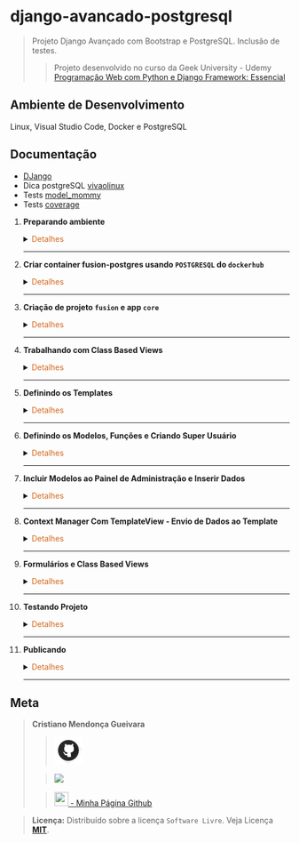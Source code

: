 # django-avancado-postgresql

>Projeto Django Avançado com Bootstrap e PostgreSQL. Inclusão de testes.
> 
>>Projeto desenvolvido no curso da Geek University - Udemy [Programação Web com Python e Django Framework: Essencial](https://www.udemy.com/course/programacao-web-com-django-framework-do-basico-ao-avancado/)

## Ambiente de Desenvolvimento
Linux, Visual Studio Code, Docker e PostgreSQL

## Documentação
- [DJango](https://www.djangoproject.com/)
- Dica postgreSQL [vivaolinux](https://www.vivaolinux.com.br/artigo/psql-Conheca-o-basico)
- Tests [model_mommy](https://model-mommy.readthedocs.io/en/latest/basic_usage.html)
- Tests [coverage](https://coverage.readthedocs.io/en/7.3.2/)
1. <span style="color:383E42"><b>Preparando ambiente</b></span>
    <details><summary><span style="color:Chocolate">Detalhes</span></summary>
    <p>

    - Criar repositório no github com `gitignore` e `README.md`
    - Editar `README` e colocar estrutura básica
    - Criar diretório `readmeImages` e colocar imagens para uso no `README.md`
    - Editar `gitignore` e colocar configuração para `python, django, vscode/visualstudio code`
        >Use o site [gitignore.io](https://www.toptal.com/developers/gitignore/)
    
    - Incluir ao `gitignore` o arquivo `privateData.py`
        >São arquivos que não devem ir para o repositório github

    - Criar e ativar ambiente virtual
        ```sh
        python3 -m venv venv
        source venv/bin/activate
        ```
    - Instalação pip - se necessário
        ```sh
        sudo apt update
        sudo apt install python3-pip
        pip3 --version
        ```
    - Instalar o `django`, `psycopg2-binary` (para trabalhar com PostgreSQL), `gunicorn`( servidor para python), `django-std-image`(para trabalhar com imagens)
        ```bash
        sudo apt update
        pip3 install django
        pip3 install psycopg2-binary gunicorn django-static django-stdimage
        ```

    - Criação arquivo requirements
    Contém informaçẽos sobre todas as bibliotecas utilizadas no projeto. Para atualizar o arquivo, basta executar o comando novamente após instalar outras bibliotecas.
        ```sh
        pip freeze > requirements.txt
        ```

    </p>

    </details> 

    ---

2. <span style="color:383E42"><b>Criar container fusion-postgres usando `POSTGRESQL` do `dockerhub`</b></span>
    <details><summary><span style="color:Chocolate">Detalhes</span></summary>
    <p>

    - [Documentação dockerhub](https://hub.docker.com/_/mysql/tags)
        - Baixar imagem POSTGRESQL
            ```bash
            docker pull postgres
            ```
        - Cria container 
        Nomeando `--name fusion-postgres` 
        Adiciono informação da porta `-p 5432:5432`
        Informo a senha `POSTGRES_PASSWORD=suasenha`
        ```bash
        docker run -p 5432:5432 --name fusion-postgres -e POSTGRES_PASSWORD=suasenha -d postgres

        ```
        - Iniciar container
            ```bash
            docker start fusion-postgres
            ```
        - Verificar `id` container e `ip` do container
            ```bash
            sudo docker ps
            sudo docker container inspect idcontainer
            ```

        - Acessar container no modo interativo - container em execução
            >Criação database e usuário
            ```bash
            sudo docker exec -it idcontainer bash
            ```
            - Acessando postgres `database` com usuário `postgres`
                ```bash
                psql -U postgres
                ```
            - Criar database
                ```bash
                create database "fusion";
                ```
            -  Criar usuário no postgres
                ```bash
                create user cristiano superuser inherit createdb createrole password 'surasenha';
                ```

            - Saindo do postgres
                ```bash
                \q
                ```
            - Acessando database `fusion`. Use o  `ip` do container
                >Comandos válidos
                ```bash
                psql -U postgres -d fusion
                psql ipcontainer -U postgres -d fusion

                psql -h ipcontainer -U postgres -d fusion
                ```
            - Listando database
                ```bash
                \l
                ```
            - Sair do container
                ```bash
                exit
                ```

    </p>

    </details> 

    ---

3. <span style="color:383E42"><b>Criação de projeto `fusion` e app `core`</b></span>
    <details><summary><span style="color:Chocolate">Detalhes</span></summary>
    <p>
    
    - Criar app no mesmo diretório/pasta que está o projeto.
        >Criar arquivo `privateData.py` com dicionário de dados `myData` contendo as informaçoes que não quero que vá para repositório - Então incluirei o arquivo com a classe no gitignore
        Dicinário `myData`
        ```python
        myData = {
            'SENHA_PSTGRESQL': '',
            'USUARIO_POSTGRESQL': '',
            'SECRET_SETTINGS': '',
            'POSTGRESQL_DB_NAME': '',
            'HOST': '',
        }
        ```
        ```sh
        django-admin startproject fusion .
        django-admin startapp core
        ```
     
    - Configuração em `settings.py`
        - Habilitar acesso
            ```python
            ALLOWED_HOSTS = ['*']
            ```
        - Incluir app `core`
            ```python
            INSTALLED_APPS = [
                'django.contrib.admin',
                'django.contrib.auth',
                'django.contrib.contenttypes',
                'django.contrib.sessions',
                'django.contrib.messages',
                'django.contrib.staticfiles',

                'core',
            ]
            ```
        - Informar diretório `templates`
            ````python
            TEMPLATES = [
                {
                    'BACKEND': 'django.template.backends.django.DjangoTemplates',
                    'DIRS': ['templates'],
                    'APP_DIRS': True,
                    'OPTIONS': {
                        'context_processors': [
                            'django.template.context_processors.debug',
                            'django.template.context_processors.request',
                            'django.contrib.auth.context_processors.auth',
                            'django.contrib.messages.context_processors.messages',
                        ],
                    },
                },
            ]
            ```
        - Configurar databases para PostgreSQL
            ```python
            DATABASES = {
                'default': {
                    'ENGINE': 'django.db.backends.postgresql',
                    'NAME': privateData['POSTGRESQL_DB_NAME'],
                    'USER': privateData['USUARIO_POSTGRESQL'],
                    'PASSWORD': privateData['SENHA_POSTGRESQL'],
                    'HOST': privateData['HOST'],
                    'PORT':'5432',
                    
                }
            }
            ```
        - Definindo `timezone`
            ```python
            # Internationalization
            # https://docs.djangoproject.com/en/4.2/topics/i18n/

            LANGUAGE_CODE = 'pt-br'

            TIME_ZONE = 'America/Sao_Paulo'

            USE_I18N = True

            USE_TZ = True

            ```
        - Configuração para arquivos státicos
            ```python
            import os
            from pathlib import Path
            #...
            STATIC_URL = 'static/'
            MEDIA_URL = 'media/'
            STATIC_ROOT = os.path.join(STATIC_URL, 'staticfiles')
            MEDIA_ROOT = os.path.join(BASE_DIR, 'media')
            #...
            ```
    - Incluir diretórios `core/templates` e `core/static`
    - Incluir rota para app `core` no arquivo `fusion/urls.py`
        >Direciona para rotas do `core/urls.py` - Obs.: Ainda será criado o arquivo de urls do app
        ```python
        from django.contrib import admin
        from django.urls import path, include

        from django.conf.urls.static import static
        from django.conf import settings

        urlpatterns = [
            path('admin/', admin.site.urls),
            path('', include('core.urls')),
        ] + static(settings.MEDIA_URL, document_root=settings.MEDIA_ROOT)
        ```

    </p>

    </details> 

    ---

4. <span style="color:383E42"><b>Trabalhando com Class Based Views</b></span>
    <details><summary><span style="color:Chocolate">Detalhes</span></summary>
    <p>

    - Criar arquivo `core/urls.py` no app core
        >Incluir rota para view `IndexView`
        ```python
        from django.urls import path

        from .views import IndexView

        urlpatterns = [
            path('', IndexView.as_view(), name='index'),
        ]
        ```

    - Criar view `IndexView`
        ```python
        from django.views.generic import TemplateView

        class IndexView(TemplateView):
            template_name = 'index.html'
        ```

    </p>

    </details> 

    ---

5. <span style="color:383E42"><b>Definindo os Templates</b></span>
    <details><summary><span style="color:Chocolate">Detalhes</span></summary>
    <p>

    - Template `core/templates/404.html`
        ```html
        {% load static %}
        <div id="hero-area" class="hero-area-bg">
            <div class="container">      
            <div class="row">
                <div class="col-lg-7 col-md-12 col-sm-12 col-xs-12">
                <div class="contents">
                    <h2 class="head-title">App, Business & SaaS<br>Landing Page Template</h2>
                    <p>Lorem ipsum dolor sit amet, consectetur adipisicing elit. Rem repellendus quasi fuga nesciunt dolorum nulla magnam veniam sapiente, fugiat! fuga nesciunt dolorum nulla magnam veniam sapiente, fugiat!</p>
                    <div class="header-button">
                    <a href="#" class="btn btn-common">Download Now</i></a>
                    <a href="#" class="btn btn-border video-popup">Learn More</i></a>
                    </div>
                </div>
                </div>
                <div class="col-lg-5 col-md-12 col-sm-12 col-xs-12">
                <div class="intro-img">
                    <img class="img-fluid" src="{% static 'img/intro-mobile.png' %}" alt="">
                </div>            
                </div>
            </div> 
            </div> 
        </div>
        <!-- Hero Area End -->

        </header>
        <!-- Header Area wrapper End -->
        ```

    - Template `core/templates/500.html
        ```html
        {% extends 'base.html' %}
        {% load static %}
        {% block content %}
            <!-- Hero Area Start -->
            <div id="hero-area" class="hero-area-bg">
                <div class="container">
                <div class="row">
                    <div class="col-lg-7 col-md-12 col-sm-12 col-xs-12">
                    <div class="contents">
                        <h2 class="head-title">500<br>Erro de processamento</h2>
                        <p>Infelizmente não foi possível processar a requisição.</p>
                        <div class="header-button">
                        <a href="{% url 'index' %}" class="btn btn-common">Volte para a página principal</i></a>
                        </div>
                    </div>
                    </div>
                    <div class="col-lg-5 col-md-12 col-sm-12 col-xs-12">
                    <div class="intro-img">
                        <img class="img-fluid" src="{% static 'img/intro-mobile.png' %}" alt="">
                    </div>
                    </div>
                </div>
                </div>
            </div>
            <!-- Hero Area End -->
        {% endblock %}
        ```

    - Template `base.html`
        >Template com html padrão para todas as páginas. Incluindo bootstra4, js e css
        ```html
        {% load static %}
        <!DOCTYPE html>
        <html lang="pt-br">
        <head>
            <!-- Required meta tags -->
            <meta charset="utf-8">
            <meta name="viewport" content="width=device-width, initial-scale=1, shrink-to-fit=no">

            <title>Fusion</title>

            <!-- Bootstrap CSS -->
            <link rel="stylesheet" href="{% static 'css/bootstrap.min.css' %}" >
            <!-- Icon -->
            <link rel="stylesheet" href="{% static 'fonts/line-icons.css' %}">
            <!-- Owl carousel -->
            <link rel="stylesheet" href="{% static 'css/owl.carousel.min.css' %}">
            <link rel="stylesheet" href="{% static 'css/owl.theme.css' %}">

            <!-- Animate -->
            <link rel="stylesheet" href="{% static 'css/animate.css' %}">
            <!-- Main Style -->
            <link rel="stylesheet" href="{% static 'css/main.css' %}">
            <!-- Responsive Style -->
            <link rel="stylesheet" href="{% static 'css/responsive.css' %}">

        </head>
        <body>

            <!-- Header Area wrapper Starts -->
            <header id="header-wrap">
            <!-- Navbar Start -->
            <nav class="navbar navbar-expand-md bg-inverse fixed-top scrolling-navbar">
                <div class="container">
                <!-- Brand and toggle get grouped for better mobile display -->
                <a href="{% url 'index' %}" class="navbar-brand"><img src="{% static 'img/logo.png' %}" alt=""></a>
                <button class="navbar-toggler" type="button" data-toggle="collapse" data-target="#navbarCollapse" aria-controls="navbarCollapse" aria-expanded="false" aria-label="Toggle navigation">
                    <i class="lni-menu"></i>
                </button>
                <div class="collapse navbar-collapse" id="navbarCollapse">
                    <ul class="navbar-nav mr-auto w-100 justify-content-end clearfix">
                    <li class="nav-item active">
                        <a class="nav-link" href="#hero-area">
                        Início
                        </a>
                    </li>
                    <li class="nav-item">
                        <a class="nav-link" href="#services">
                        Serviços
                        </a>
                    </li>
                    <li class="nav-item">
                        <a class="nav-link" href="#team">
                        Equipe
                        </a>
                    </li>
                    <li class="nav-item">
                        <a class="nav-link" href="#pricing">
                        Preços
                        </a>
                    </li>
                    <li class="nav-item">
                        <a class="nav-link" href="#testimonial">
                        Clientes
                        </a>
                    </li>
                    <li class="nav-item">
                        <a class="nav-link" href="#contact">
                        Contato
                        </a>
                    </li>
                    </ul>
                </div>
                </div>
            </nav>
            <!-- Navbar End -->
            {% block content %} {% endblock %}

            <!-- Go to Top Link -->
            <a href="#" class="back-to-top">
                <i class="lni-arrow-up"></i>
            </a>

            <!-- Preloader -->
            <div id="preloader">
            <div class="loader" id="loader-1"></div>
            </div>
            <!-- End Preloader -->

            <!-- jQuery first, then Popper.js, then Bootstrap JS -->
            <script src="{% static 'js/jquery-min.js' %}"></script>
            <script src="{% static 'js/popper.min.js' %}"></script>
            <script src="{% static 'js/bootstrap.min.js' %}"></script>
            <script src="{% static 'js/owl.carousel.min.js' %}"></script>
            <script src="{% static 'js/wow.js' %}"></script>
            <script src="{% static 'js/jquery.nav.js' %}"></script>
            <script src="{% static 'js/scrolling-nav.js' %}"></script>
            <script src="{% static 'js/jquery.easing.min.js' %}"></script>
            <script src="{% static 'js/main.js' %}"></script>
            <script src="{% static 'js/form-validator.min.js' %}"></script>
            <script src="{% static 'js/contact-form-script.min.js' %}"></script>

        </body>
        </html>

        ```


    - Template `servicos.html`
        ```html
        {% load static %}
        <section id="services" class="section-padding">
            <div class="container">
            <div class="section-header text-center">
                <h2 class="section-title wow fadeInDown" data-wow-delay="0.3s">Our Services</h2>
                <div class="shape wow fadeInDown" data-wow-delay="0.3s"></div>
            </div>
            <div class="row">
                <!-- Services item -->
                <div class="col-md-6 col-lg-4 col-xs-12">
                <div class="services-item wow fadeInRight" data-wow-delay="0.3s">
                    <div class="icon">
                    <i class="lni-cog"></i>
                    </div>
                    <div class="services-content">
                    <h3><a href="#">Easy To Used</a></h3>
                    <p>Ut maximus enim dolor. Aenean auctor risus eget tincidunt lobortis. Donec tincidunt bibendum gravida. </p>
                    </div>
                </div>
                </div>
                <!-- Services item -->
                <div class="col-md-6 col-lg-4 col-xs-12">
                <div class="services-item wow fadeInRight" data-wow-delay="0.6s">
                    <div class="icon">
                    <i class="lni-stats-up"></i>
                    </div>
                    <div class="services-content">
                    <h3><a href="#">Awesome Design</a></h3>
                    <p>Ut maximus enim dolor. Aenean auctor risus eget tincidunt lobortis. Donec tincidunt bibendum gravida. </p>
                    </div>
                </div>
                </div>
                <!-- Services item -->
                <div class="col-md-6 col-lg-4 col-xs-12">
                <div class="services-item wow fadeInRight" data-wow-delay="0.9s">
                    <div class="icon">
                    <i class="lni-users"></i>
                    </div>
                    <div class="services-content">
                    <h3><a href="#">Easy To Customize</a></h3>
                    <p>Ut maximus enim dolor. Aenean auctor risus eget tincidunt lobortis. Donec tincidunt bibendum gravida. </p>
                    </div>
                </div>
                </div>
                <!-- Services item -->
                <div class="col-md-6 col-lg-4 col-xs-12">
                <div class="services-item wow fadeInRight" data-wow-delay="1.2s">
                    <div class="icon">
                    <i class="lni-layers"></i>
                    </div>
                    <div class="services-content">
                    <h3><a href="#">UI/UX Design</a></h3>
                    <p>Ut maximus enim dolor. Aenean auctor risus eget tincidunt lobortis. Donec tincidunt bibendum gravida. </p>
                    </div>
                </div>
                </div>
                <!-- Services item -->
                <div class="col-md-6 col-lg-4 col-xs-12">
                <div class="services-item wow fadeInRight" data-wow-delay="1.5s">
                    <div class="icon">
                    <i class="lni-mobile"></i>
                    </div>
                    <div class="services-content">
                    <h3><a href="#">App Development</a></h3>
                    <p>Ut maximus enim dolor. Aenean auctor risus eget tincidunt lobortis. Donec tincidunt bibendum gravida. </p>
                    </div>
                </div>
                </div>
                <!-- Services item -->
                <div class="col-md-6 col-lg-4 col-xs-12">
                <div class="services-item wow fadeInRight" data-wow-delay="1.8s">
                    <div class="icon">
                    <i class="lni-rocket"></i>
                    </div>
                    <div class="services-content">
                    <h3><a href="#">User Friendly interface</a></h3>
                    <p>Ut maximus enim dolor. Aenean auctor risus eget tincidunt lobortis. Donec tincidunt bibendum gravida. </p>
                    </div>
                </div>
                </div>
            </div>
            </div>
        </section>
        ```
    - Template `core/templates/chamada.html`
        ```html
        {% load static %}
        <section id="cta" class="section-padding">
            <div class="container">
                <div class="row">
                <div class="col-lg-6 col-md-6 col-xs-12 wow fadeInLeft" data-wow-delay="0.3s">
                    <div class="cta-text">
                    <h4>Get 30 days free trial</h4>
                    <p>Praesent imperdiet, tellus et euismod euismod, risus lorem euismod erat, at finibus neque odio quis metus. Donec vulputate arcu quam. </p>
                    </div>
                </div>
                <div class="col-lg-6 col-md-6 col-xs-12 text-right wow fadeInRight" data-wow-delay="0.3s">
                    </br><a href="#" class="btn btn-common">Register Now</a>
                </div>
                </div>
            </div>
        </section>
        ```
    
    - Template `core/templates/clientes.html`
        ```html
        {% load static %}
        <section id="testimonial" class="testimonial section-padding">
            <div class="container">
                <div class="row justify-content-center">
                <div class="col-lg-12 col-md-12 col-sm-12 col-xs-12">
                    <div id="testimonials" class="owl-carousel wow fadeInUp" data-wow-delay="1.2s">
                    <div class="item">
                        <div class="testimonial-item">
                        <div class="img-thumb">
                            <img src="{% static 'img/testimonial/img1.jpg' %}" alt="">
                        </div>
                        <div class="info">
                            <h2><a href="#">David Smith</a></h2>
                            <h3><a href="#">Creative Head</a></h3>
                        </div>
                        <div class="content">
                            <p class="description">Praesent cursus nulla non arcu tempor, ut egestas elit tempus. In ac ex fermentum, gravida felis nec, tincidunt ligula.</p>
                            <div class="star-icon mt-3">
                            <span><i class="lni-star-filled"></i></span>
                            <span><i class="lni-star-filled"></i></span>
                            <span><i class="lni-star-filled"></i></span>
                            <span><i class="lni-star-filled"></i></span>
                            <span><i class="lni-star-half"></i></span>
                            </div>
                        </div>
                        </div>
                    </div>
                    <div class="item">
                        <div class="testimonial-item">
                        <div class="img-thumb">
                            <img src="{% static 'img/testimonial/img2.jpg' %}" alt="">
                        </div>
                        <div class="info">
                            <h2><a href="#">Domeni GEsson</a></h2>
                            <h3><a href="#">Awesome Technology co.</a></h3>
                        </div>
                        <div class="content">
                            <p class="description">Praesent cursus nulla non arcu tempor, ut egestas elit tempus. In ac ex fermentum, gravida felis nec, tincidunt ligula.</p>
                            <div class="star-icon mt-3">
                            <span><i class="lni-star-filled"></i></span>
                            <span><i class="lni-star-filled"></i></span>
                            <span><i class="lni-star-filled"></i></span>
                            <span><i class="lni-star-half"></i></span>
                            <span><i class="lni-star-half"></i></span>
                            </div>
                        </div>
                        </div>
                    </div>
                    <div class="item">
                        <div class="testimonial-item">
                        <div class="img-thumb">
                            <img src="{% static 'img/testimonial/img3.jpg' %}" alt="">
                        </div>
                        <div class="info">
                            <h2><a href="#">Dommini Albert</a></h2>
                            <h3><a href="#">Nesnal Design co.</a></h3>
                        </div>
                        <div class="content">
                            <p class="description">Praesent cursus nulla non arcu tempor, ut egestas elit tempus. In ac ex fermentum, gravida felis nec, tincidunt ligula.</p>
                            <div class="star-icon mt-3">
                            <span><i class="lni-star-filled"></i></span>
                            <span><i class="lni-star-filled"></i></span>
                            <span><i class="lni-star-filled"></i></span>
                            <span><i class="lni-star-filled"></i></span>
                            <span><i class="lni-star-half"></i></span>
                            </div>
                        </div>
                        </div>
                    </div>
                    <div class="item">
                        <div class="testimonial-item">
                        <div class="img-thumb">
                            <img src="{% static 'img/testimonial/img4.jpg' %}" alt="">
                        </div>
                        <div class="info">
                            <h2><a href="#">Fernanda Anaya</a></h2>
                            <h3><a href="#">Developer</a></h3>
                        </div>
                        <div class="content">
                            <p class="description">Praesent cursus nulla non arcu tempor, ut egestas elit tempus. In ac ex fermentum, gravida felis nec, tincidunt ligula.</p>
                            <div class="star-icon mt-3">
                            <span><i class="lni-star-filled"></i></span>
                            <span><i class="lni-star-filled"></i></span>
                            <span><i class="lni-star-half"></i></span>
                            <span><i class="lni-star-half"></i></span>
                            <span><i class="lni-star-half"></i></span>
                            </div>
                        </div>
                        </div>
                    </div>
                    </div>
                </div>
                </div>
            </div>
            </section>
        ```

    - Template `core/templates/contato.html`
        ```html
        {% load static %}
        <section id="contact" class="section-padding bg-gray">    
            <div class="container">
                <div class="section-header text-center">          
                <h2 class="section-title wow fadeInDown" data-wow-delay="0.3s">Countact Us</h2>
                <div class="shape wow fadeInDown" data-wow-delay="0.3s"></div>
                </div>
                <div class="row contact-form-area wow fadeInUp" data-wow-delay="0.3s">   
                <div class="col-lg-7 col-md-12 col-sm-12">
                    <div class="contact-block">
                    <form id="contactForm">
                        <div class="row">
                        <div class="col-md-6">
                            <div class="form-group">
                            <input type="text" class="form-control" id="name" name="name" placeholder="Name" required data-error="Please enter your name">
                            <div class="help-block with-errors"></div>
                            </div>                                 
                        </div>
                        <div class="col-md-6">
                            <div class="form-group">
                            <input type="text" placeholder="Email" id="email" class="form-control" name="email" required data-error="Please enter your email">
                            <div class="help-block with-errors"></div>
                            </div> 
                        </div>
                        <div class="col-md-12">
                            <div class="form-group">
                            <input type="text" placeholder="Subject" id="msg_subject" class="form-control" required data-error="Please enter your subject">
                            <div class="help-block with-errors"></div>
                            </div>
                        </div>
                        <div class="col-md-12">
                            <div class="form-group"> 
                            <textarea class="form-control" id="message" placeholder="Your Message" rows="7" data-error="Write your message" required></textarea>
                            <div class="help-block with-errors"></div>
                            </div>
                            <div class="submit-button text-left">
                            <button class="btn btn-common" id="form-submit" type="submit">Send Message</button>
                            <div id="msgSubmit" class="h3 text-center hidden"></div> 
                            <div class="clearfix"></div> 
                            </div>
                        </div>
                        </div>            
                    </form>
                    </div>
                </div>
                <div class="col-lg-5 col-md-12 col-xs-12">
                    <div class="map">
                    <object style="border:0; height: 280px; width: 100%;" data="https://www.google.com/maps/embed?pb=!1m18!1m12!1m3!1d34015.943594576835!2d-106.43242624069771!3d31.677719472407432!2m3!1f0!2f0!3f0!3m2!1i1024!2i768!4f13.1!3m3!1m2!1s0x86e75d90e99d597b%3A0x6cd3eb9a9fcd23f1!2sCourtyard+by+Marriott+Ciudad+Juarez!5e0!3m2!1sen!2sbd!4v1533791187584"></object>
                    </div>
                </div>
                </div>
            </div> 
            </section>
        ```
    
    - Template `core/templates/equipe.html`
        ```html
        {% load static %}
        <section id="team" class="section-padding bg-gray">
            <div class="container">
                <div class="section-header text-center">          
                <h2 class="section-title wow fadeInDown" data-wow-delay="0.3s">Meet our team</h2>
                <div class="shape wow fadeInDown" data-wow-delay="0.3s"></div>
                </div>
                <div class="row">
                <div class="col-lg-6 col-md-12 col-xs-12">
                    <!-- Team Item Starts -->
                    <div class="team-item wow fadeInRight" data-wow-delay="0.2s">
                    <div class="team-img">
                        <img class="img-fluid" src="{% static 'img/team/team-01.png' %}" alt="">
                    </div>
                    <div class="contetn">
                        <div class="info-text">
                        <h3><a href="#">David Smith</a></h3>
                        <p>Front-end Developer</p>
                        </div>
                        <p>Lorem ipsum dolor sit amet, consectetur adipisicing elit. Quod eos id officiis hic tenetur.</p>
                        <ul class="social-icons">
                        <li><a href="#"><i class="lni-facebook-filled" aria-hidden="true"></i></a></li>
                        <li><a href="#"><i class="lni-twitter-filled" aria-hidden="true"></i></a></li>
                        <li><a href="#"><i class="lni-instagram-filled" aria-hidden="true"></i></a></li>
                        </ul>
                    </div>
                    </div>
                    <!-- Team Item Ends -->
                </div>
                <div class="col-lg-6 col-md-12 col-xs-12">
                    <!-- Team Item Starts -->
                    <div class="team-item wow fadeInRight" data-wow-delay="0.4s">
                    <div class="team-img">
                        <img class="img-fluid" src="{% static 'img/team/team-02.png' %}" alt="">
                    </div>
                    <div class="contetn">
                        <div class="info-text">
                        <h3><a href="#">ERIC PETERSON</a></h3>
                        <p>Product Designer</p>
                        </div>
                        <p>Lorem ipsum dolor sit amet, consectetur adipisicing elit. Quod eos id officiis hic tenetur.</p>
                        <ul class="social-icons">
                        <li><a href="#"><i class="lni-facebook-filled" aria-hidden="true"></i></a></li>
                        <li><a href="#"><i class="lni-twitter-filled" aria-hidden="true"></i></a></li>
                        <li><a href="#"><i class="lni-instagram-filled" aria-hidden="true"></i></a></li>
                        </ul>
                    </div>
                    </div>
                    <!-- Team Item Ends -->
                </div>
                <div class="col-lg-6 col-md-12 col-xs-12">
                    <!-- Team Item Starts -->
                    <div class="team-item wow fadeInRight" data-wow-delay="0.6s">
                    <div class="team-img">
                        <img class="img-fluid" src="{% static 'img/team/team-03.png' %}" alt="">
                    </div>
                    <div class="contetn">
                        <div class="info-text">
                        <h3><a href="#">DURWIN BABB</a></h3>
                        <p>Lead Designer</p>
                        </div>
                        <p>Lorem ipsum dolor sit amet, consectetur adipisicing elit. Quod eos id officiis hic tenetur.</p>
                        <ul class="social-icons">
                        <li><a href="#"><i class="lni-facebook-filled" aria-hidden="true"></i></a></li>
                        <li><a href="#"><i class="lni-twitter-filled" aria-hidden="true"></i></a></li>
                        <li><a href="#"><i class="lni-instagram-filled" aria-hidden="true"></i></a></li>
                        </ul>
                    </div>
                    </div>
                    <!-- Team Item Ends -->
                </div>
                <div class="col-lg-6 col-md-12 col-xs-12">
                    <!-- Team Item Starts -->
                    <div class="team-item wow fadeInRight" data-wow-delay="0.8s">
                    <div class="team-img">
                        <img class="img-fluid" src="{% static 'img/team/team-04.png' %}" alt="">
                    </div>
                    <div class="contetn">
                        <div class="info-text">
                        <h3><a href="#">MARIJN OTTE</a></h3>
                        <p>Lead Designer</p>
                        </div>
                        <p>Lorem ipsum dolor sit amet, consectetur adipisicing elit. Quod eos id officiis hic tenetur.</p>
                        <ul class="social-icons">
                        <li><a href="#"><i class="lni-facebook-filled" aria-hidden="true"></i></a></li>
                        <li><a href="#"><i class="lni-twitter-filled" aria-hidden="true"></i></a></li>
                        <li><a href="#"><i class="lni-instagram-filled" aria-hidden="true"></i></a></li>
                        </ul>
                    </div>
                    </div>
                    <!-- Team Item Ends -->
                </div>
                </div>
            </div>
        </section>
        ```
    
    - Template `core/templates/features.html`
        ```html
        {% load static %}
        <section id="features" class="section-padding">
            <div class="container">
                <div class="section-header text-center">
                <h2 class="section-title wow fadeInDown" data-wow-delay="0.3s">Awesome Features</h2>
                <div class="shape wow fadeInDown" data-wow-delay="0.3s"></div>
                </div>
                <div class="row">
                <div class="col-lg-4 col-md-12 col-sm-12 col-xs-12">
                    <div class="content-left">
                    <div class="box-item wow fadeInLeft" data-wow-delay="0.3s">
                        <span class="icon">
                        <i class="lni-rocket"></i>
                        </span>
                        <div class="text">
                        <h4>Bootstrap 4 Based</h4>
                        <p>Lorem Ipsum is simply dummy text of the printing and typesetting industry.</p>
                        </div>
                    </div>
                    <div class="box-item wow fadeInLeft" data-wow-delay="0.6s">
                        <span class="icon">
                        <i class="lni-laptop-phone"></i>
                        </span>
                        <div class="text">
                        <h4>Fully Responsive</h4>
                        <p>Lorem Ipsum is simply dummy text of the printing and typesetting industry.</p>
                        </div>
                    </div>
                    <div class="box-item wow fadeInLeft" data-wow-delay="0.9s">
                        <span class="icon">
                        <i class="lni-cog"></i>
                        </span>
                        <div class="text">
                        <h4>HTML5, CSS3 & SASS</h4>
                        <p>Lorem Ipsum is simply dummy text of the printing and typesetting industry</p>
                        </div>
                    </div>
                    </div>
                </div>
                <div class="col-lg-4 col-md-12 col-sm-12 col-xs-12">
                    <div class="show-box wow fadeInUp" data-wow-delay="0.3s">
                    <img src="{% static 'img/feature/intro-mobile.png' %}" alt="">
                    </div>
                </div>
                <div class="col-lg-4 col-md-12 col-sm-12 col-xs-12">
                    <div class="content-right">
                    <div class="box-item wow fadeInRight" data-wow-delay="0.3s">
                        <span class="icon">
                        <i class="lni-leaf"></i>
                        </span>
                        <div class="text">
                        <h4>Modern Design</h4>
                        <p>Lorem Ipsum is simply dummy text of the printing and typesetting industry</p>
                        </div>
                    </div>
                    <div class="box-item wow fadeInRight" data-wow-delay="0.6s">
                        <span class="icon">
                        <i class="lni-layers"></i>
                        </span>
                        <div class="text">
                        <h4>Multi-purpose Template</h4>
                        <p>Lorem Ipsum is simply dummy text of the printing and typesetting industry.</p>
                        </div>
                    </div>
                    <div class="box-item wow fadeInRight" data-wow-delay="0.9s">
                        <span class="icon">
                        <i class="lni-leaf"></i>
                        </span>
                        <div class="text">
                        <h4>Working Contact Form</h4>
                        <p>Lorem Ipsum is simply dummy text of the printing and typesetting industry.</p>
                        </div>
                    </div>
                    </div>
                </div>
                </div>
            </div>
            </section>
        ```

    - Template `core/templates/footer.html`
        ```html
        {% load static %}
        <footer id="footer" class="footer-area section-padding">
            <div class="container">
                <div class="container">
                <div class="row">
                    <div class="col-lg-3 col-md-6 col-sm-6 col-xs-6 col-mb-12">
                    <div class="widget">
                        <h3 class="footer-logo"><img src="{% static 'img/logo.png' %}" alt=""></h3>
                        <div class="textwidget">
                        <p>Lorem ipsum dolor sit amet, consectetur adipiscing elit. Quisque lobortis tincidunt est, et euismod purus suscipit quis.</p>
                        </div>
                        <div class="social-icon">
                        <a class="facebook" href="#"><i class="lni-facebook-filled"></i></a>
                        <a class="twitter" href="#"><i class="lni-twitter-filled"></i></a>
                        <a class="instagram" href="#"><i class="lni-instagram-filled"></i></a>
                        <a class="linkedin" href="#"><i class="lni-linkedin-filled"></i></a>
                        </div>
                    </div>
                    </div>
                    <div class="col-lg-3 col-md-6 col-sm-12 col-xs-12">
                    <h3 class="footer-titel">Products</h3>
                    <ul class="footer-link">
                        <li><a href="#">Tracking</a></li>
                        <li><a href="#">Application</a></li>
                        <li><a href="#">Resource Planning</a></li>
                        <li><a href="#">Enterprise</a></li>
                        <li><a href="#">Employee Management</a></li>
                    </ul>
                    </div>
                    <div class="col-lg-3 col-md-6 col-sm-12 col-xs-12">
                    <h3 class="footer-titel">Resources</h3>
                    <ul class="footer-link">
                        <li><a href="#">Payment Options</a></li>
                        <li><a href="#">Fee Schedule</a></li>
                        <li><a href="#">Getting Started</a></li>
                        <li><a href="#">Identity Verification</a></li>
                        <li><a href="#">Card Verification</a></li>
                    </ul>
                    </div>
                    <div class="col-lg-3 col-md-6 col-sm-12 col-xs-12">
                    <h3 class="footer-titel">Contact</h3>
                    <ul class="address">
                        <li>
                        <a href="#"><i class="lni-map-marker"></i> 105 Madison Avenue - <br> Third Floor New York, NY 10016</a>
                        </li>
                        <li>
                        <a href="#"><i class="lni-phone-handset"></i> P: +84 846 250 592</a>
                        </li>
                        <li>
                        <a href="#"><i class="lni-envelope"></i> E: contact@uideck.com</a>
                        </li>
                    </ul>
                    </div>
                </div>
                </div>
            </div>
            <div id="copyright">
                <div class="container">
                <div class="row">
                    <div class="col-md-12">
                    <div class="copyright-content">
                        <p>Copyright © 2020 <a rel="nofollow" href="https://uideck.com">UIdeck</a> All Right Reserved</p>
                    </div>
                    </div>
                </div>
                </div>
            </div>
            </footer>
        ```

    - Template `core/templates/hero.html`
        ```html
        {% load static %}
        <div id="hero-area" class="hero-area-bg">
                <div class="container">      
                <div class="row">
                    <div class="col-lg-7 col-md-12 col-sm-12 col-xs-12">
                    <div class="contents">
                        <h2 class="head-title">App, Business & SaaS<br>Landing Page Template</h2>
                        <p>Lorem ipsum dolor sit amet, consectetur adipisicing elit. Rem repellendus quasi fuga nesciunt dolorum nulla magnam veniam sapiente, fugiat! fuga nesciunt dolorum nulla magnam veniam sapiente, fugiat!</p>
                        <div class="header-button">
                        <a href="#" class="btn btn-common">Download Now</i></a>
                        <a href="#" class="btn btn-border video-popup">Learn More</i></a>
                        </div>
                    </div>
                    </div>
                    <div class="col-lg-5 col-md-12 col-sm-12 col-xs-12">
                    <div class="intro-img">
                        <img class="img-fluid" src="{% static 'img/intro-mobile.png' %}" alt="">
                    </div>            
                    </div>
                </div> 
                </div> 
            </div>
            <!-- Hero Area End -->

            </header>
            <!-- Header Area wrapper End -->
        ```

    - Template `core/templates/index.html`
        ```html
        {% extends 'base.html'  %}
        {% load static %}
        {% block content %}
            <!-- Hero Area Start -->
                {% include 'hero.html' %}
            <!-- Hero Area End -->

            <!-- Services Section Start -->
            {% include 'servicos.html' %}
            <!-- Services Section End -->

            <!-- About Section start -->
            {% include 'sobre.html' %}
            <!-- About Section End -->

            <!-- Features Section Start -->
                {% include 'features.html' %}
            <!-- Features Section End -->

            <!-- Team Section Start -->
                {% include 'equipe.html' %}
            <!-- Team Section End -->

            <!-- Pricing section Start -->
            {% include 'precos.html' %}
            <!-- Pricing Table Section End -->

            <!-- Testimonial Section Start -->
                {% include 'clientes.html' %}
            <!-- Testimonial Section End -->

            <!-- Call To Action Section Start -->
            {% include 'chamada.html' %}
            <!-- Call To Action Section Start -->

            <!-- Contact Section Start -->
            {% include 'contato.html' %}
            <!-- Contact Section End -->

            <!-- Footer Section Start -->
            {% include 'footer.html' %}
            <!-- Footer Section End -->
        {% endblock %}
        ```

    - Template `core/templates/precos.html`
        ```html
        {% load static %}
        <section id="pricing" class="section-padding">
            <div class="container">
                <div class="section-header text-center">
                <h2 class="section-title wow fadeInDown" data-wow-delay="0.3s">Pricing</h2>
                <div class="shape wow fadeInDown" data-wow-delay="0.3s"></div>
                </div>
                <div class="row">
                <div class="col-lg-4 col-md-6 col-xs-12">
                    <div class="table wow fadeInLeft" data-wow-delay="1.2s">
                    <div class="icon-box">
                        <i class="lni-package"></i>
                    </div>
                    <div class="pricing-header">
                        <p class="price-value">$10<span> /mo</span></p>
                    </div>
                    <div class="title">
                        <h3>Pro</h3>
                    </div>
                    <ul class="description">
                        <li>1 user</li>
                        <li>10 GB storage</li>
                        <li>Email support</li>
                        <li>Lifetime updates</li>
                    </ul>
                    <button class="btn btn-common">Buy Now</button>
                    </div>
                </div>
                <div class="col-lg-4 col-md-6 col-xs-12 active">
                    <div class="table wow fadeInUp" id="active-tb" data-wow-delay="1.2s">
                    <div class="icon-box">
                        <i class="lni-drop"></i>
                    </div>
                    <div class="pricing-header">
                        <p class="price-value">$35<span> /mo</span></p>
                    </div>
                    <div class="title">
                        <h3>Plus</h3>
                    </div>
                    <ul class="description">
                        <li>10 user</li>
                        <li>30 GB storage</li>
                        <li>Priority email support</li>
                        <li>Lifetime updates</li>
                    </ul>
                    <button class="btn btn-common">Buy Now</button>
                </div>
                </div>
                <div class="col-lg-4 col-md-6 col-xs-12">
                    <div class="table wow fadeInRight" data-wow-delay="1.2s">
                    <div class="icon-box">
                        <i class="lni-star"></i>
                    </div>
                    <div class="pricing-header">
                        <p class="price-value">$150<span> /mo</span></p>
                    </div>
                    <div class="title">
                        <h3>Premium</h3>
                    </div>
                    <ul class="description">
                        <li>Unlimited users</li>
                        <li>Unlimited storage</li>
                        <li>24/7 support</li>
                        <li>Lifetime updates</li>
                    </ul>
                    <button class="btn btn-common">Buy Now</button>
                    </div>
                </div>
                </div>
            </div>
        </section>
        ```

    - Template `core/templates/servicos.html`
        ```html
        {% load static %}
        <section id="services" class="section-padding">
            <div class="container">
            <div class="section-header text-center">
                <h2 class="section-title wow fadeInDown" data-wow-delay="0.3s">Our Services</h2>
                <div class="shape wow fadeInDown" data-wow-delay="0.3s"></div>
            </div>
            <div class="row">
                <!-- Services item -->
                <div class="col-md-6 col-lg-4 col-xs-12">
                <div class="services-item wow fadeInRight" data-wow-delay="0.3s">
                    <div class="icon">
                    <i class="lni-cog"></i>
                    </div>
                    <div class="services-content">
                    <h3><a href="#">Easy To Used</a></h3>
                    <p>Ut maximus enim dolor. Aenean auctor risus eget tincidunt lobortis. Donec tincidunt bibendum gravida. </p>
                    </div>
                </div>
                </div>
                <!-- Services item -->
                <div class="col-md-6 col-lg-4 col-xs-12">
                <div class="services-item wow fadeInRight" data-wow-delay="0.6s">
                    <div class="icon">
                    <i class="lni-stats-up"></i>
                    </div>
                    <div class="services-content">
                    <h3><a href="#">Awesome Design</a></h3>
                    <p>Ut maximus enim dolor. Aenean auctor risus eget tincidunt lobortis. Donec tincidunt bibendum gravida. </p>
                    </div>
                </div>
                </div>
                <!-- Services item -->
                <div class="col-md-6 col-lg-4 col-xs-12">
                <div class="services-item wow fadeInRight" data-wow-delay="0.9s">
                    <div class="icon">
                    <i class="lni-users"></i>
                    </div>
                    <div class="services-content">
                    <h3><a href="#">Easy To Customize</a></h3>
                    <p>Ut maximus enim dolor. Aenean auctor risus eget tincidunt lobortis. Donec tincidunt bibendum gravida. </p>
                    </div>
                </div>
                </div>
                <!-- Services item -->
                <div class="col-md-6 col-lg-4 col-xs-12">
                <div class="services-item wow fadeInRight" data-wow-delay="1.2s">
                    <div class="icon">
                    <i class="lni-layers"></i>
                    </div>
                    <div class="services-content">
                    <h3><a href="#">UI/UX Design</a></h3>
                    <p>Ut maximus enim dolor. Aenean auctor risus eget tincidunt lobortis. Donec tincidunt bibendum gravida. </p>
                    </div>
                </div>
                </div>
                <!-- Services item -->
                <div class="col-md-6 col-lg-4 col-xs-12">
                <div class="services-item wow fadeInRight" data-wow-delay="1.5s">
                    <div class="icon">
                    <i class="lni-mobile"></i>
                    </div>
                    <div class="services-content">
                    <h3><a href="#">App Development</a></h3>
                    <p>Ut maximus enim dolor. Aenean auctor risus eget tincidunt lobortis. Donec tincidunt bibendum gravida. </p>
                    </div>
                </div>
                </div>
                <!-- Services item -->
                <div class="col-md-6 col-lg-4 col-xs-12">
                <div class="services-item wow fadeInRight" data-wow-delay="1.8s">
                    <div class="icon">
                    <i class="lni-rocket"></i>
                    </div>
                    <div class="services-content">
                    <h3><a href="#">User Friendly interface</a></h3>
                    <p>Ut maximus enim dolor. Aenean auctor risus eget tincidunt lobortis. Donec tincidunt bibendum gravida. </p>
                    </div>
                </div>
                </div>
            </div>
            </div>
        </section>
        ```

    - Template `core/templates/sobre.html`
        ```html
        {% load static %}
        <div class="about-area section-padding bg-gray">
            <div class="container">
                <div class="row">
                <div class="col-lg-6 col-md-12 col-xs-12 info">
                    <div class="about-wrapper wow fadeInLeft" data-wow-delay="0.3s">
                    <div>
                        <div class="site-heading">
                        <p class="mb-3">Manage Statistics</p>
                        <h2 class="section-title">Detailed Statistics of your Company</h2>
                        </div>
                        <div class="content">
                        <p>
                            Praesent imperdiet, tellus et euismod euismod, risus lorem euismod erat, at finibus neque odio quis metus. Donec vulputate arcu quam. Morbi quis tincidunt ligula. Sed rutrum tincidunt pretium. Mauris auctor, purus a pulvinar fermentum, odio dui vehicula lorem, nec pharetra justo risus quis mi. Ut ac ex sagittis, viverra nisl vel, rhoncus odio.
                        </p>
                        <a href="#" class="btn btn-common mt-3">Read More</a>
                        </div>
                    </div>
                    </div>
                </div>
                <div class="col-lg-6 col-md-12 col-xs-12 wow fadeInRight" data-wow-delay="0.3s">
                    <img class="img-fluid" src="{% static 'img/about/img-1.png' %}" alt="" >
                </div>
                </div>
            </div>
        </div>
        ```
    
    - Rodar projeto para testar
    </p>

    </details> 

    ---

6. <span style="color:383E42"><b>Definindo os Modelos, Funções e Criando Super Usuário</b></span>
    <details><summary><span style="color:Chocolate">Detalhes</span></summary>
    <p>

    - Editado templates - Tradução de alguns textos

    - Função `get_file_path` em `core/models.py`
        >Cria nome aleatório para o arquivo de imagem feito upload
        Obs.: StdImageField acrescenta código aleatório a nome de arquivo, caso exista arquivo com mesmo nome. Então não precisariámos da função. Mas a função nos permite mais controle/edição
        ```python
        def get_file_path(_instance, filename):
            # Captura extenção do arquivo
            ext = filename.split('.')[-1]
            # Gera um id/código aleatório
            filename = f'{uuid.uuid4()}.{ext}'
            return filename
        ```

    - Model `Base`
        ```python
        class Base(models.Model):
            criados = models.DateField('Criação', auto_now_add=True)
            modificado = models.DateField('Atualização', auto_now=True)
            ativo = models.BooleanField('Ativo?', default=True)

            class Meta:
                abstract = True
        ```

    - Model `Servico`
        ```python
        class Servico(Base):
            ICONE_CHOICES = (
                ('lni-cog', 'Engrenagem'),
                ('lni-stats-up', 'Gráfico'),
                ('lni-users', 'Usuários'),
                ('lni-layers', 'Design'),
                ('lni-mobile', 'Mobile'),
                ('lni-rocket', 'Foguete'),
            )
            servico = models.CharField('Serviço', max_length=100)
            descricao = models.TextField('Descrição', max_length=200)
            icone = models.CharField('Icone', max_length=12, choices=ICONE_CHOICES)

            class Meta:
                verbose_name = 'Serviço'
                verbose_name_plural = 'Serviços'

            def __str__(self):
                return self.servico
        ```

    - Model  `Cargo`
        ```python
        class Cargo(Base):
            cargo = models.CharField('Cargo', max_length=100)

            class Meta:
                verbose_name = 'Cargo'
                verbose_name_plural = 'Cargos'

            def __str__(self):
                return self.cargo

        ```
    - Model `Funcionario`
        ```python
        class Funcionario(Base):
            nome = models.CharField('Nome', max_length=100)
            cargo = models.ForeignKey('core.Cargo', verbose_name='Cargo', on_delete=models.CASCADE)
            bio = models.TextField('Bio', max_length=200)
            imagem = StdImageField('Imagem', upload_to=get_file_path, variations={'thumb': {'width': 480, 'height': 480, 'crop': True}})
            facebook = models.CharField('Facebook', max_length=100, default='#')
            twitter = models.CharField('Twitter', max_length=100, default='#')
            instagram = models.CharField('Instagram', max_length=100, default='#')

            class Meta:
                verbose_name = 'Funcionário'
                verbose_name_plural = 'Funcionários'

            def __str__(self):
                return self.nome
        ```

        - Executar `migrations` e `migrate` 
            >Para criação de arquivo de migração e criação das tabelas no banco
            ```bash
            python manage.py makemigrations
            python manage.py migrate
            ```

        - Criar super `usuário django`
            >Informar nome, email e senha
            ```bash
            python manage.py createsuperuser
            ```
    </p>

    </details> 

    ---

7. <span style="color:383E42"><b>Incluir Modelos ao Painel de Administração e Inserir Dados</b></span>
    <details><summary><span style="color:Chocolate">Detalhes</span></summary>
    <p>

    - Em `core/admin.py`
        ```python
        from django.contrib import admin

        from .models import Cargo, Servico, Funcionario


        @admin.register(Cargo)
        class CargoAdmin(admin.ModelAdmin):
            list_display = ('cargo', 'ativo', 'modificado')


        @admin.register(Servico)
        class ServicoAdmin(admin.ModelAdmin):
            list_display = ('servico', 'icone', 'ativo', 'modificado')


        @admin.register(Funcionario)
        class FuncionarioAdmin(admin.ModelAdmin):
            list_display = ('nome', 'cargo', 'ativo', 'modificado')
        ```

    - Cadastrar serviços
        ```
        Serviço: Automação Industrial
        Descrição: Ut maximus enim dolor. Aenean auctor risus eget tincidunt lobortis. Donec tincidunt bibendum gravida.
        Icone: Engrenagem
        
        Serviço: Desing Gráfico
        Descrição: Ut maximus enim dolor. Aenean auctor risus eget tincidunt lobortis. Donec tincidunt bibendum gravida.
        Icone: Design

        Serviço: Suporte Humanizado
        Descrição: Ut maximus enim dolor. Aenean auctor risus eget tincidunt lobortis. Donec tincidunt bibendum gravida.
        Icone: Usuários

        Serviço: UI/UX DESIGN Criativo
        Descrição: Ut maximus enim dolor. Aenean auctor risus eget tincidunt lobortis. Donec tincidunt bibendum gravida.
        Icone: De sign

        Serviço: Desenvolvimento Mobile
        Descrição: Ut maximus enim dolor. Aenean auctor risus eget tincidunt lobortis. Donec tincidunt bibendum gravida.
        Icone: Design
        
        Serviço: Sistemas Escaláveis
        Descrição: Ut maximus enim dolor. Aenean auctor risus eget tincidunt lobortis. Donec tincidunt bibendum gravida.
        Icone: Foguete
        ```

    - Inserir cargos
        ```
        Cargo: Programador Backend
        Cargo: Designer
        Cargo: Estagiário
        ```

    - Inserir Funcionários
        ```
        Nome: Paula Fernandes
        Cargo: Programador Backend
        Bio: Ut maximus enim dolor. Aenean auctor risus eget tincidunt lobortis. Donec tincidunt bibendum gravida.
        Imagem: team-04

        Nome: Felipe Silva
        Cargo: Estagiário
        Bio: Ut maximus enim dolor. Aenean auctor risus eget tincidunt lobortis. Donec tincidunt bibendum gravida.
        Imagem: team-04

        Nome: Felicity Jones
        Cargo: Designer
        Bio: Ut maximus enim dolor. Aenean auctor risus eget tincidunt lobortis. Donec tincidunt bibendum gravida.
        Imagem: team-02

        Nome: Cristiano sspectro
        Cargo: Programador Backend
        Bio: Ut maximus enim dolor. Aenean auctor risus eget tincidunt lobortis. Donec tincidunt bibendum gravida.
        Imagem: team-03
        ```

    </p>

    </details> 

    ---

8. <span style="color:383E42"><b>Context Manager Com TemplateView - Envio de Dados ao Template</b></span>
    <details><summary><span style="color:Chocolate">Detalhes</span></summary>
    <p>
    
    - Configurando view `IndexView` para envio de do banco de dados para o template
        ```python
        from django.views.generic import TemplateView

        from .models import Servico, Funcionario

        from .models import Servico, Funcionario

        class IndexView(TemplateView):
            template_name = 'index.html'

            def get_context_data(self, **kwargs):
                context = super(IndexView, self).get_context_data(**kwargs)
                context['servicos'] = Servico.objects.order_by('?').all()
                context['funcionarios'] = Funcionario.objects.order_by('?').all()
                return context
        ```

    - Editar template `core/templates/servicos.html`
        >Recebe dados (do banco de dados) enviados pela view
        ```html
        {% load static %}
        <section id="services" class="section-padding">
            <div class="container">
                <div class="section-header text-center">
                <h2 class="section-title wow fadeInDown" data-wow-delay="0.3s">Nossos Serviços</h2>
                <div class="shape wow fadeInDown" data-wow-delay="0.3s"></div>
                </div>
                <div class="row">

                {% for s in servicos %}
                <!-- Services item -->
                <div class="col-md-6 col-lg-4 col-xs-12">
                    <div class="services-item wow fadeInRight" data-wow-delay="0.3s">
                    <div class="icon">
                        <i class="{{ s.icone }}"></i>
                    </div>
                    <div class="services-content">
                        <h3><a href="#">{{ s.servico }}</a></h3>
                        <p>{{ s.descricao }}</p>
                    </div>
                    </div>
                </div>
                {% endfor %}
                </div>
            </div>
        </section>
        ```
    
    - Editar template `core/templates/equipe.html` 
        >Utiliza dados do banco de dados
        ```html
        {% load static %}
        <section id="team" class="section-padding bg-gray">
            <div class="container">
                <div class="section-header text-center">
                <h2 class="section-title wow fadeInDown" data-wow-delay="0.3s">Conheça Nossa Equipe</h2>
                <div class="shape wow fadeInDown" data-wow-delay="0.3s"></div>
                </div>
                <div class="row">
                {% for f in funcionarios %}
                <div class="col-lg-6 col-md-12 col-xs-12">
                    <!-- Team Item Starts -->
                    <div class="team-item wow fadeInRight" data-wow-delay="0.2s">
                    <div class="team-img">
                        <img class="img-fluid" src="{{ f.imagem.thumb.url }}" alt="{{ f.nome }}">
                    </div>
                    <div class="contetn">
                        <div class="info-text">
                        <h3><a href="#">{{ f.nome }}</a></h3>
                        <p>{{ f.cargo }}</p>
                        </div>
                        <p>{{ f.bio }}</p>
                        <ul class="social-icons">
                        <li><a href="{{ f.facebook }}"><i class="lni-facebook-filled" aria-hidden="true"></i></a></li>
                        <li><a href="{{ f.twitter }}"><i class="lni-twitter-filled" aria-hidden="true"></i></a></li>
                        <li><a href="{{ f.instagram }}"><i class="lni-instagram-filled" aria-hidden="true"></i></a></li>
                        </ul>
                    </div>
                    </div>
                    <!-- Team Item Ends -->
                </div>
                {% endfor %}
                </div>
            </div>
            </section>
        ```

    </p>

    </details> 

    ---

9. <span style="color:383E42"><b>Formulários e Class Based Views</b></span>
    <details><summary><span style="color:Chocolate">Detalhes</span></summary>
    <p>
    - Criar arquivo `core/forms.py` que irá conter os formulários

    - Criar formulário `ContatoForm`
        ```python
        from django import forms
        from django.core.mail.message import EmailMessage


        class ContatoForm(forms.Form):
            nome = forms.CharField(label='Nome', max_length=100)
            email = forms.EmailField(label='E-mail', max_length=100)
            assunto = forms.CharField(label='Assunto', max_length=100)
            mensagem = forms.CharField(label='Mensagem', widget=forms.Textarea())

            def send_mail(self):
                nome = self.cleaned_data['nome']
                email = self.cleaned_data['email']
                assunto = self.cleaned_data['assunto']
                mensagem = self.cleaned_data['mensagem']

                conteudo = f'Nome: {nome}\nE-mail: {email}\nAssunto: {assunto}\nMensagem: {mensagem}'

                mail = EmailMessage(
                    subject=assunto,
                    body=conteudo,
                    from_email='contato@fusion.com.br',
                    to=['contato@fusion.com.br',],
                    headers={'Reply-To': email}
                )
                mail.send()  
        ```
    
    - Eição dde `core/views.py`
        >Inclusão classe `ContatoForm`, configuração para retorno a página `index.html`
        Incluído validação para o formulário
        ```python
        from django.views.generic import FormView
        from django.urls import reverse_lazy
        from django.contrib import messages

        from .models import Servico, Funcionario
        from .forms import ContatoForm


        class IndexView(FormView):
            template_name = 'index.html'
            form_class = ContatoForm
            success_url = reverse_lazy('index')

            def get_context_data(self, **kwargs):
                context = super(IndexView, self).get_context_data(**kwargs)
                context['servicos'] = Servico.objects.order_by('?').all()
                context['funcionarios'] = Funcionario.objects.order_by('?').all()
                return context

            def form_valid(self, form, *args, **kwargs):
                form.send_mail()
                messages.success(self.request, 'E-mail enviado com sucesso')
                return super(IndexView, self).form_valid(form, *args, **kwargs)

            def form_invalid(self, form, *args, **kwargs):
                messages.error(self.request, 'Erro ao enviar e-mail')
                return super(IndexView, self).form_invalid(form, *args, **kwargs)
        ```
    
    - Editar template `core/templates/contato.html`
        >Os valores vindos da view são convertidos/usados nos campos do form
        ```html
        {% load static %}
        <section id="contact" class="section-padding bg-gray">
            <div class="container">
                <div class="section-header text-center">
                <h2 class="section-title wow fadeInDown" data-wow-delay="0.3s">Contate-nos</h2>
                <div class="shape wow fadeInDown" data-wow-delay="0.3s"></div>
                </div>
                <div class="row contact-form-area wow fadeInUp" data-wow-delay="0.3s">
                <div class="col-lg-7 col-md-12 col-sm-12">
                    <div class="contact-block">
                    <form id="contato" method="post" action="{% url 'index' %}" autocomplete="off">
                        {% csrf_token %}
                        <div class="row">
                        <div class="col-md-6">
                            <div class="form-group">
                            <input type="text" class="form-control" id="nome" name="nome" placeholder="Nome" required data-error="Please enter your name">
                            <div class="help-block with-errors"></div>
                            </div>
                        </div>
                        <div class="col-md-6">
                            <div class="form-group">
                            <input type="text" placeholder="E-mail" id="email" class="form-control" name="email" required data-error="Please enter your email">
                            <div class="help-block with-errors"></div>
                            </div>
                        </div>
                        <div class="col-md-12">
                            <div class="form-group">
                            <input type="text" placeholder="Assunto" id="assunto" name="assunto" class="form-control" required data-error="Please enter your subject">
                            <div class="help-block with-errors"></div>
                            </div>
                        </div>
                        <div class="col-md-12">
                            <div class="form-group">
                            <textarea class="form-control" id="mensagem" placeholder="Mensagem" name="mensagem" rows="7" data-error="Write your message" required></textarea>
                            <div class="help-block with-errors"></div>
                            </div>
                            <div class="submit-button text-left">
                            <button class="btn btn-common" id="form-submit" type="submit">Enviar e-mail</button>
                            <div id="msgSubmit" class="h3 text-center hidden"></div>
                            <div class="clearfix"></div>
                            </div>
                        </div>
                        </div>
                    </form>
                    </div>
                </div>
                <div class="col-lg-5 col-md-12 col-xs-12">
                    <div class="map">
                    <object style="border:0; height: 280px; width: 100%;" data="https://www.google.com/maps/embed?pb=!1m18!1m12!1m3!1d34015.943594576835!2d-106.43242624069771!3d31.677719472407432!2m3!1f0!2f0!3f0!3m2!1i1024!2i768!4f13.1!3m3!1m2!1s0x86e75d90e99d597b%3A0x6cd3eb9a9fcd23f1!2sCourtyard+by+Marriott+Ciudad+Juarez!5e0!3m2!1sen!2sbd!4v1533791187584"></object>
                    </div>
                </div>
                </div>
            </div>
        </section>
        ```

    - Incluir código para exibir mensagens no template `core/templates/hero.html`
        ```html
        <!-- .... -->
        <div class="container">
            {% if messages %}
            {% for m in messages %}
                <div class="alert alert-{{ m.tags }}">
                <button type="button" class="close" data-dismiss="alert"></button>
                <strong>{{ m }}</strong>
                </div>
            {% endfor %}
            {% endif %}
        </div>
        </header>
        <!-- Header Area wrapper End -->
        ```
    
    - Inclusão de configuração para envio de e-mail em `fusion/settings.py`
        ```python
        # Email teste console
        # EMAIL_BACKEND = 'django.core.mail.backends.console.EmailBackend'

        """
        # Email produção
        EMAIL_HOST = 'localhost'
        EMAIL_HOST_USER = 'no-reply@seudominio.com.br'
        EMAIL_PORT = 587
        EMAIL_USE_TSL = True
        EMAIL_HOST_PAS########SWORD = 'suasenha'
        DEFAULT_FROM_EMAIL = 'contato@seudominio.com.br'
        """
        ```

    </p>

    </details>
    
    ---

10. <span style="color:383E42"><b>Testando Projeto</b></span>
    <details><summary><span style="color:Chocolate">Detalhes</span></summary>
    <p>

    - Remover arquivo `core/tests.py`

    - Instalar o `model_mommy` e `coverage`
        [Documentação model_mommy](https://model-mommy.readthedocs.io/en/latest/basic_usage.html)
        [Documentação coverage](https://coverage.readthedocs.io/en/7.3.2/)
        ```bash
        pip install model_mommy
        pip install coverage
        pip freeze > requirements.txt
        ```
    
    - Criar arquivo `.../django-avancado-postgresql/.coveragerc`
        `source = .` indica que deve testar tudo que está na raiz. Sem essa indicação testaria as biblitecas na `venv` também.
        `omit =` indica os aquivos que não precisa testar
        ```
        [run]
        source = .

        omit =
            */__init__.py
            */settings.py
            */manage.py
            */wsgi.py
            */apps.py
            */urls.py
            */admin.py
            */migrations.py
            */tests/*
        ```

    - Incluir `htmlcov/*` ao `.gitignore` testar comandos `coverage`
        Esse diretório é criado ao utilizar o coverage - Gera relatório de testes em html.
        Caso não container postgres não esteja rodando, deve iniciar container primeiro.

        GitIgnore
        ```gitignore
        #...
        htmlcov/*

        ```

        ```bash
        sudo docker start fusion-postgres
        coverage run manage.py test
        coverage html
        cd htmlcov
        python -m http.server
        ```

    - Criar diretório e arquivo `core/tests/test_models.py`

    - Criar arquivo `core/tests/test_forms.py`

    - Criar arquivo `core/tests/test_views.py`


    </p>

    </details> 

    ---

11. <span style="color:383E42"><b>Publicando</b></span>
    <details><summary><span style="color:Chocolate">Detalhes</span></summary>
    <p>

    >Futuramente incluirei opções de publicação do projeto

    </p>

    </details> 

    ---

## Meta
><span style="color:383E42"><b>Cristiano Mendonça Gueivara</b> </span>
>
>>[<img src="readmeImages/githubIcon.png">](https://github.com/sspectro "Meu perfil no github")
>
>><a href="https://linkedin.com/in/cristiano-m-gueivara/"><img src="https://img.shields.io/badge/-LinkedIn-%230077B5?style=for-the-badge&logo=linkedin&logoColor=white"></a> 
>
>>[<img src="https://sspectro.github.io/images/cristiano.jpg" height="25" width="25"> - Minha Página Github](https://sspectro.github.io/#home "Minha Página no github")<br>



><span style="color:383E42"><b>Licença:</b> </span> Distribuído sobre a licença `Software Livre`. Veja Licença **[MIT](https://opensource.org/license/mit/)**.